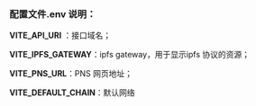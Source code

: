 ### 配置文件.env 说明：
**VITE_API_URI** ：接口域名；  

**VITE_IPFS_GATEWAY**：ipfs gateway，用于显示ipfs 协议的资源；  

**VITE_PNS_URL**：PNS 网页地址；  

**VITE_DEFAULT_CHAIN**：默认网络
